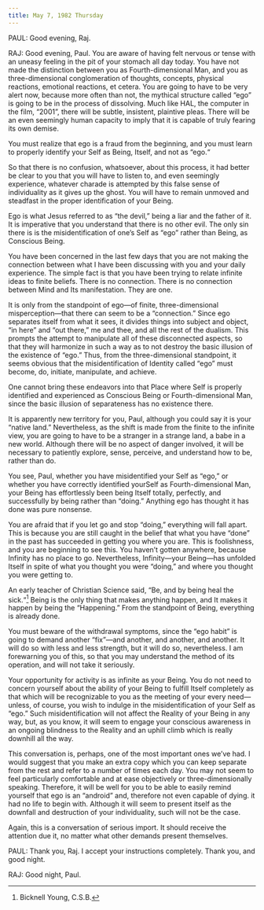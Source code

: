 ```yaml
---
title: May 7, 1982 Thursday 
---
```


PAUL: Good evening, Raj.

RAJ: Good evening, Paul. You are aware of having felt nervous or tense with an
uneasy feeling in the pit of your stomach all day today. You have not made the
distinction between you as Fourth-dimensional Man, and you as three-dimensional
conglomeration of thoughts, concepts, physical reactions, emotional reactions,
et cetera. You are going to have to be very alert now, because more often than
not, the mythical structure called “ego” is going to be in the process of
dissolving. Much like HAL, the computer in the film, “2001”, there will be
subtle, insistent, plaintive pleas. There will be an even seemingly human
capacity to imply that it is capable of truly fearing its own demise.

You must realize that ego is a fraud from the beginning, and you must learn to
properly identify your Self as Being, Itself, and not as “ego.“

So that there is no confusion, whatsoever, about this process, it had better be
clear to you that you will have to listen to, and even seemingly experience,
whatever charade is attempted by this false sense of individuality as it gives
up the ghost. You will have to remain unmoved and steadfast in the proper
identification of your Being.

Ego is what Jesus referred to as “the devil,” being a liar and the father of
it. It is imperative that you understand that there is no other evil. The only
sin there is is the misidentification of one’s Self as “ego” rather than Being,
as Conscious Being.

You have been concerned in the last few days that you are not making the
connection between what I have been discussing with you and your daily
experience. The simple fact is that you have been trying to relate infinite
ideas to finite beliefs. There is no connection. There is no connection between
Mind and Its manifestation. They are one.

It is only from the standpoint of ego—of finite, three-dimensional
misperception—that there can seem to be a “connection.” Since ego separates
itself from what it sees, it divides things into subject and object, “in here”
and “out there,” me and thee, and all the rest of the dualism. This prompts the
attempt to manipulate all of these disconnected aspects, so that they will
harmonize in such a way as to not destroy the basic illusion of the existence
of “ego.” Thus, from the three-dimensional standpoint, it seems obvious that
the misidentification of Identity called “ego” must become, do, initiate,
manipulate, and achieve.

One cannot bring these endeavors into that Place where Self is properly
identified and experienced as Conscious Being or Fourth-dimensional Man, since
the basic illusion of separateness has no existence there.

It is apparently new territory for you, Paul, although you could say it is your
“native land.” Nevertheless, as the shift is made from the finite to the
infinite view, you are going to have to be a stranger in a strange land, a babe
in a new world. Although there will be no aspect of danger involved, it will be
necessary to patiently explore, sense, perceive, and understand how to be,
rather than do.

You see, Paul, whether you have misidentified your Self as “ego,” or whether
you have correctly identified yourSelf as Fourth-dimensional Man, your Being
has effortlessly been being Itself totally, perfectly, and successfully by
being rather than “doing.” Anything ego has thought it has done was pure
nonsense.

You are afraid that if you let go and stop “doing,” everything will fall apart.
This is because you are still caught in the belief that what you have “done” in
the past has succeeded in getting you where you are. This is foolishness, and
you are beginning to see this. You haven’t gotten anywhere, because Infinity
has no place to go. Nevertheless, Infinity—your Being—has unfolded Itself in
spite of what you thought you were “doing,” and where you thought you were
getting to.

An early teacher of Christian Science said, “Be, and by being heal the sick.“[^1]
Being is the only thing that makes anything happen, and It makes it happen by
being the “Happening.” From the standpoint of Being, everything is already
done.

You must beware of the withdrawal symptoms, since the “ego habit” is going to
demand another “fix”—and another, and another, and another. It will do so with
less and less strength, but it will do so, nevertheless. I am forewarning you
of this, so that you may understand the method of its operation, and will not
take it seriously.

Your opportunity for activity is as infinite as your Being. You do not need to
concern yourself about the ability of your Being to fulfill Itself completely
as that which will be recognizable to you as the meeting of your every
need—unless, of course, you wish to indulge in the misidentification of your
Self as “ego.” Such misidentification will not affect the Reality of your Being
in any way, but, as you know, it will seem to engage your conscious awareness
in an ongoing blindness to the Reality and an uphill climb which is really
downhill all the way.

This conversation is, perhaps, one of the most important ones we’ve had. I
would suggest that you make an extra copy which you can keep separate from the
rest and refer to a number of times each day. You may not seem to feel
particularly comfortable and at ease objectively or three-dimensionally
speaking. Therefore, it will be well for you to be able to easily remind
yourself that ego is an “android” and, therefore not even capable of dying. it
had no life to begin with. Although it will seem to present itself as the
downfall and destruction of your individuality, such will not be the case.

Again, this is a conversation of serious import. It should receive the
attention due it, no matter what other demands present themselves.

PAUL: Thank you, Raj. I accept your instructions completely. Thank you, and
good night.

RAJ: Good night, Paul.

[^1]: Bicknell Young, C.S.B.


